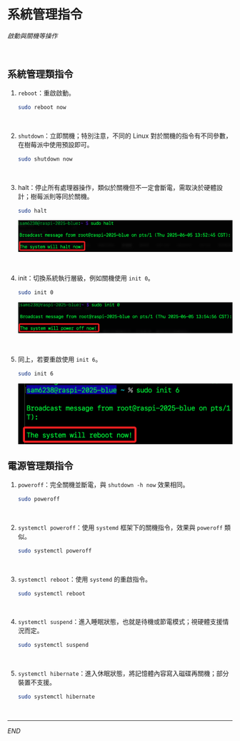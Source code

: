# 系統管理指令

_啟動與關機等操作_

<br>

## 系統管理類指令

1. `reboot`：重啟啟動。

    ```bash
    sudo reboot now
    ```

<br>

2. `shutdown`：立即關機；特別注意，不同的 Linux 對於關機的指令有不同參數，在樹莓派中使用預設即可。

    ```bash
    sudo shutdown now
    ```

<br>

3. halt：停止所有處理器操作，類似於關機但不一定會斷電，需取決於硬體設計；樹莓派則等同於關機。

    ```bash
    sudo halt
    ```

    ![](images/img_26.png)

<br>

4. init：切換系統執行層級，例如關機使用 `init 0`。

    ```bash
    sudo init 0
    ```

    ![](images/img_27.png)


<br>

5. 同上，若要重啟使用 `init 6`。

    ```bash
    sudo init 6
    ```

    ![](images/img_13.png)

## 電源管理類指令

1. `poweroff`：完全關機並斷電，與 `shutdown -h now` 效果相同。

    ```bash
    sudo poweroff
    ```

<br>

2. `systemctl poweroff`：使用 `systemd` 框架下的關機指令，效果與 `poweroff` 類似。

    ```bash
    sudo systemctl poweroff
    ```

<br>

3. `systemctl reboot`：使用 `systemd` 的重啟指令。

    ```bash
    sudo systemctl reboot
    ```

<br>

4. `systemctl suspend`：進入睡眠狀態，也就是待機或節電模式；視硬體支援情況而定。

    ```bash
    sudo systemctl suspend
    ```

<br>

5. `systemctl hibernate`：進入休眠狀態，將記憶體內容寫入磁碟再關機；部分裝置不支援。

    ```bash
    sudo systemctl hibernate
    ```

<br>

___

_END_